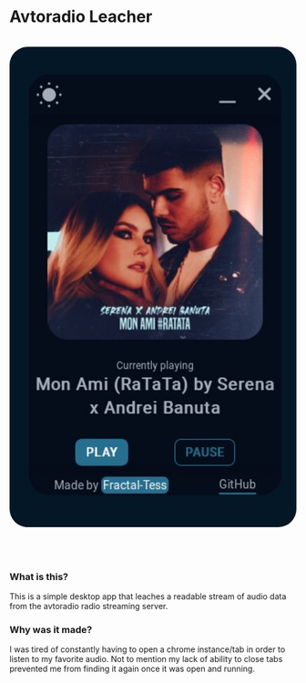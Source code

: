 # Avtoradio Leacher

<div align="center">
<br />
<img src="https://github.com/Fractal-Tess/Avtoradio-Leacher/blob/main/app.jpg" width="580" style="border-radius:2rem"/>
</div>
<br />
<br />
<br />
<div align="center">
</div>

### What is this?

This is a simple desktop app that leaches a readable stream of audio data from the avtoradio radio streaming server.

### Why was it made?

I was tired of constantly having to open a chrome instance/tab in order to listen to my favorite audio. Not to mention my lack of ability to close tabs prevented me from finding it again once it was open and running.
